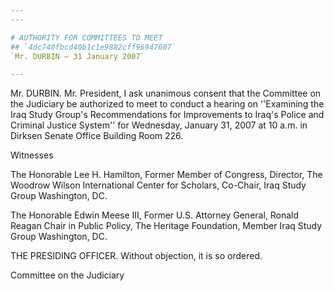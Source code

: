 ```yaml
---
---

# AUTHORITY FOR COMMITTEES TO MEET
## `4dc740fbcd40b1c1e9882cff96947607`
`Mr. DURBIN — 31 January 2007`

---
```



Mr. DURBIN. Mr. President, I ask unanimous consent that the Committee 
on the Judiciary be authorized to meet to conduct a hearing on 
''Examining the Iraq Study Group's Recommendations for Improvements to 
Iraq's Police and Criminal Justice System'' for Wednesday, January 31, 
2007 at 10 a.m. in Dirksen Senate Office Building Room 226.



 Witnesses


The Honorable Lee H. Hamilton, Former Member of Congress, Director, 
The Woodrow Wilson International Center for Scholars, Co-Chair, Iraq 
Study Group Washington, DC.

The Honorable Edwin Meese III, Former U.S. Attorney General, Ronald 
Reagan Chair in Public Policy, The Heritage Foundation, Member Iraq 
Study Group Washington, DC.

THE PRESIDING OFFICER. Without objection, it is so ordered.













 Committee on the Judiciary
